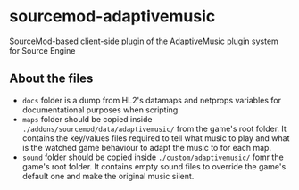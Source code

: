 # sourcemod-adaptivemusic
SourceMod-based client-side plugin of the AdaptiveMusic plugin system for Source Engine

## About the files
- `docs` folder is a dump from HL2's datamaps and netprops variables for documentational purposes when scripting
- `maps` folder should be copied inside `./addons/sourcemod/data/adaptivemusic/` from the game's root folder. It contains the key/values files required to tell what music to play and what is the watched game behaviour to adapt the music to for each map.
- `sound` folder should be copied inside `./custom/adaptivemusic/` fomr the game's root folder. It contains empty sound files to override the game's default one and make the original music silent.